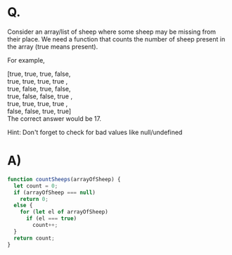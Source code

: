 # Q.

Consider an array/list of sheep where some sheep may be missing from their place. We need a function that counts the number of sheep present in the array (true means present).

For example,

[true,  true,  true,  false,\
  true,  true,  true,  true ,\
  true,  false, true,  false,\
  true,  false, false, true ,\
  true,  true,  true,  true ,\
  false, false, true,  true]\
The correct answer would be 17.

Hint: Don't forget to check for bad values like null/undefined

# A)
```js
function countSheeps(arrayOfSheep) {
  let count = 0;
  if (arrayOfSheep === null)
    return 0;
  else {
    for (let el of arrayOfSheep)
      if (el === true)
        count++;
  }
  return count;
}
```
